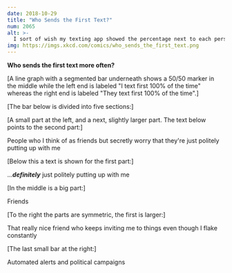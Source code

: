 ```yaml
---
date: 2018-10-29
title: "Who Sends the First Text?"
num: 2065
alt: >-
  I sort of wish my texting app showed the percentage next to each person, but also sort of don't want to know.
img: https://imgs.xkcd.com/comics/who_sends_the_first_text.png
---
```

**Who sends the first text more often?**

[A line graph with a segmented bar underneath shows a 50/50 marker in the middle while the left end is labeled "I text first 100% of the time" whereas the right end is labeled "They text first 100% of the time".]

[The bar below is divided into five sections:]

[A small part at the left, and a next, slightly larger part. The text below points to the second part:]

People who I think of as friends but secretly worry that they're just politely putting up with me

[Below this a text is shown for the first part:]

...***definitely*** just politely putting up with me

[In the middle is a big part:]

Friends

[To the right the parts are symmetric, the first is larger:]

That really nice friend who keeps inviting me to things even though I flake constantly

[The last small bar at the right:]

Automated alerts and political campaigns